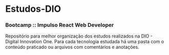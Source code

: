 # Estudos-DIO
### Bootcamp :: Impulso React Web Developer

Repositório para melhor organização dos estudos realizados na DIO - Digital Innovation One.
Para cada tecnologia estudada há uma pasta com o conteúdo praticado ou arquivos com comentários e anotações.
